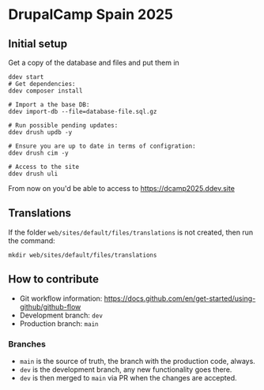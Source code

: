 # DrupalCamp Spain 2025

## Initial setup

Get a copy of the database and files and put them in
```shell
ddev start
# Get dependencies:
ddev composer install

# Import a the base DB:
ddev import-db --file=database-file.sql.gz

# Run possible pending updates:
ddev drush updb -y

# Ensure you are up to date in terms of configration:
ddev drush cim -y

# Access to the site
ddev drush uli
```

From now on you'd be able to access to https://dcamp2025.ddev.site

## Translations

If the folder `web/sites/default/files/translations` is not created,
then run the command:
```
mkdir web/sites/default/files/translations
```

## How to contribute

 - Git workflow information: https://docs.github.com/en/get-started/using-github/github-flow
 - Development branch: ```dev```
 - Production branch: ```main```

### Branches

- `main` is the source of truth, the branch with the production code, always.
- `dev` is the development branch, any new functionality goes there.
- `dev` is then merged to `main` via PR when the changes are accepted.
